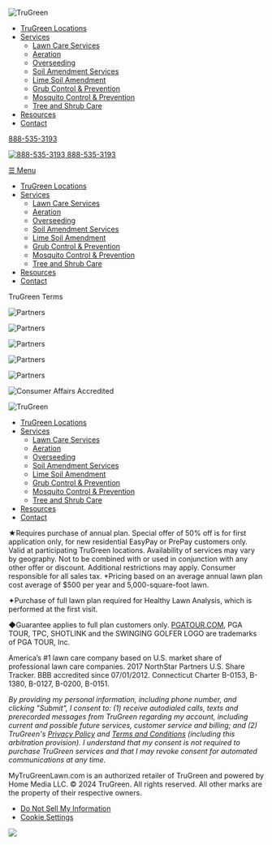 ![TruGreen](https://mytrugreenlawn.com/wp-content/themes/trugreen/images/logo.png)

* [TruGreen Locations](https://mytrugreenlawn.com/locations/)
* [Services](https://mytrugreenlawn.com/services/)
    * [Lawn Care Services](https://mytrugreenlawn.com/services/lawn-care-services/)
    * [Aeration](https://mytrugreenlawn.com/services/lawn-aeration-services/)
    * [Overseeding](https://mytrugreenlawn.com/services/overseeding-lawn-care-services/)
    * [Soil Amendment Services](https://mytrugreenlawn.com/services/soil-amendment-analysis-services/)
    * [Lime Soil Amendment](https://mytrugreenlawn.com/services/lime-soil-amendment-services/)
    * [Grub Control & Prevention](https://mytrugreenlawn.com/services/grub-prevention-control-services/)
    * [Mosquito Control & Prevention](https://mytrugreenlawn.com/services/mosquito-control-and-prevention-services/)
    * [Tree and Shrub Care](https://mytrugreenlawn.com/services/tree-and-shrub-care/)
* [Resources](https://mytrugreenlawn.com/resources/)
* [Contact](https://mytrugreenlawn.com/contact/)

[888-535-3193](tel:8885353193)

 [![888-535-3193](https://mytrugreenlawn.com/wp-content/themes/trugreen/images/phone-orange.png) 888-535-3193](tel:888-535-3193)

[☰ Menu](#mobile-menu)

* [TruGreen Locations](https://mytrugreenlawn.com/locations/)
* [Services](https://mytrugreenlawn.com/services/)
    * [Lawn Care Services](https://mytrugreenlawn.com/services/lawn-care-services/)
    * [Aeration](https://mytrugreenlawn.com/services/lawn-aeration-services/)
    * [Overseeding](https://mytrugreenlawn.com/services/overseeding-lawn-care-services/)
    * [Soil Amendment Services](https://mytrugreenlawn.com/services/soil-amendment-analysis-services/)
    * [Lime Soil Amendment](https://mytrugreenlawn.com/services/lime-soil-amendment-services/)
    * [Grub Control & Prevention](https://mytrugreenlawn.com/services/grub-prevention-control-services/)
    * [Mosquito Control & Prevention](https://mytrugreenlawn.com/services/mosquito-control-and-prevention-services/)
    * [Tree and Shrub Care](https://mytrugreenlawn.com/services/tree-and-shrub-care/)
* [Resources](https://mytrugreenlawn.com/resources/)
* [Contact](https://mytrugreenlawn.com/contact/)

TruGreen Terms

![Partners](https://mytrugreenlawn.com/wp-content/themes/trugreen/images/home-top-logo-6.png)

![Partners](https://mytrugreenlawn.com/wp-content/themes/trugreen/images/home-top-logo-5.png)

![Partners](https://mytrugreenlawn.com/wp-content/themes/trugreen/images/home-top-logo-1.png)

![Partners](https://mytrugreenlawn.com/wp-content/themes/trugreen/images/home-top-logo-3.png)

![Partners](https://mytrugreenlawn.com/wp-content/themes/trugreen/images/home-top-logo-4.png)

![Consumer Affairs Accredited](https://mytrugreenlawn.com/wp-content/themes/trugreen/images/footer-badge.png)

![TruGreen](https://mytrugreenlawn.com/wp-content/themes/trugreen/images/tg-authorized-reseller.png)

* [TruGreen Locations](https://mytrugreenlawn.com/locations/)
* [Services](https://mytrugreenlawn.com/services/)
    * [Lawn Care Services](https://mytrugreenlawn.com/services/lawn-care-services/)
    * [Aeration](https://mytrugreenlawn.com/services/lawn-aeration-services/)
    * [Overseeding](https://mytrugreenlawn.com/services/overseeding-lawn-care-services/)
    * [Soil Amendment Services](https://mytrugreenlawn.com/services/soil-amendment-analysis-services/)
    * [Lime Soil Amendment](https://mytrugreenlawn.com/services/lime-soil-amendment-services/)
    * [Grub Control & Prevention](https://mytrugreenlawn.com/services/grub-prevention-control-services/)
    * [Mosquito Control & Prevention](https://mytrugreenlawn.com/services/mosquito-control-and-prevention-services/)
    * [Tree and Shrub Care](https://mytrugreenlawn.com/services/tree-and-shrub-care/)
* [Resources](https://mytrugreenlawn.com/resources/)
* [Contact](https://mytrugreenlawn.com/contact/)

★Requires purchase of annual plan. Special offer of 50% off is for first application only, for new residential EasyPay or PrePay customers only. Valid at participating TruGreen locations. Availability of services may vary by geography. Not to be combined with or used in conjunction with any other offer or discount. Additional restrictions may apply. Consumer responsible for all sales tax. \*Pricing based on an average annual lawn plan cost average of $500 per year and 5,000-square-foot lawn.

✦Purchase of full lawn plan required for Healthy Lawn Analysis, which is performed at the first visit.

◆Guarantee applies to full plan customers only. [PGATOUR.COM](https://www.pgatour.com/), PGA TOUR, TPC, SHOTLINK and the SWINGING GOLFER LOGO are trademarks of PGA TOUR, Inc.

America’s #1 lawn care company based on U.S. market share of professional lawn care companies. 2017 NorthStar Partners U.S. Share Tracker. BBB accredited since 07/01/2012. Connecticut Charter B-0153, B-1380, B-0127, B-0200, B-0151.

_By providing my personal information, including phone number, and clicking "Submit", I consent to: (1) receive autodialed calls, texts and prerecorded messages from TruGreen regarding my account, including current and possible future services, customer service and billing; and (2) TruGreen's [Privacy Policy](https://mytrugreenlawn.com/privacy-policy/) and [Terms and Conditions](https://mytrugreenlawn.com/terms-and-conditions/) (including this arbitration provision). I understand that my consent is not required to purchase TruGreen services and that I may revoke consent for automated communications at any time._

MyTruGreenLawn.com is an authorized retailer of TruGreen and powered by Home Media LLC. © 2024 TruGreen. All rights reserved. All other marks are the property of their respective owners.

* [Do Not Sell My Information](https://privacyportal.onetrust.com/webform/b120638d-a94e-4643-abb9-0f63a17cb2b7/a6ebde9e-95f0-45ae-8de7-97335a80a298)
* [Cookie Settings](#)

![](http://api.trustedform.com/ns.gif)